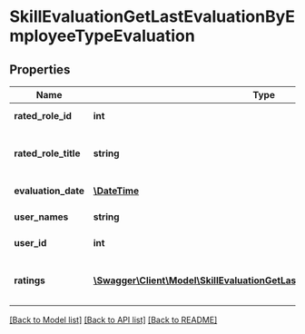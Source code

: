 # SkillEvaluationGetLastEvaluationByEmployeeTypeEvaluation

## Properties
Name | Type | Description | Notes
------------ | ------------- | ------------- | -------------
**rated_role_id** | **int** | ID of rated role | 
**rated_role_title** | **string** | Rated role title in the selected language | 
**evaluation_date** | [**\DateTime**](Date.md) | Date of evaluation | 
**user_names** | **string** | Names of rated user | 
**user_id** | **int** | Id of rated user | 
**ratings** | [**\Swagger\Client\Model\SkillEvaluationGetLastEvaluationByEmployeeRatings**](SkillEvaluationGetLastEvaluationByEmployeeRatings.md) | Latest ratings of user by skills | 

[[Back to Model list]](../README.md#documentation-for-models) [[Back to API list]](../README.md#documentation-for-api-endpoints) [[Back to README]](../README.md)


